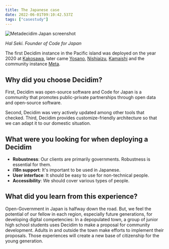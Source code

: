 ```yaml
---
title: The Japanese case
date: 2022-06-01T09:10:42.537Z
tags: ["casestudy"]
---
```


<img class="w-full h-full" src="/images/case_studies/metadecidim_japan.png" alt="Metadecidim Japan screenshot">

*Hal Seki. Founder of Code for Japan*

The first Decidim instance in the Pacific island was deployed on the year 2020 at [Kakosawa](https://kakogawa.diycities.jp), later came [Yosano](https://yosano.makeour.city), [Nishiaizu](https://nishiaizu.makeour.city), [Kamaishi](https://kamaishi.makeour.city) and the community instance [Meta](https://meta.diycities.jp). 

## Why did you choose Decidim?

First, Decidim was open-source software and Code for Japan is a community that promotes public-private partnerships through open data and open-source software.

Second, Decidim was very actively updated among other tools that checked. Third, Decidim provides customize-friendly architecture so that we can adapt it to our domestic situation.

## What were you looking for when deploying a Decidim

* **Robustness**: Our clients are primarily governments. Robustness is essential for them.
* **i18n support**: It's important to be used in Japanese.
* **User interface**: It should be easy to use for non-technical people.
* **Accessibility**: We should cover various types of people.

## What did you learn from this experience?

Open-Government in Japan is halfway down the road. But, we feel the potential of our fellow in each region, especially future generations, for developing digital competencies: In a depopulated town, a group of junior high school students uses Decidim to make a proposal for community development. Adults in and outside the town make efforts to implement their proposals. Those experiences will create a new base of citizenship for the young generation.


